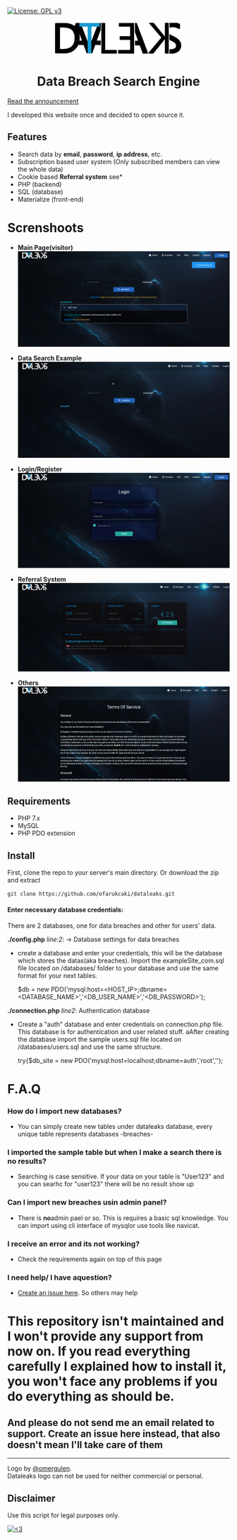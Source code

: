 [![License: GPL v3](https://img.shields.io/badge/License-GPL%20v3-blue.svg)](https://www.gnu.org/licenses/gpl-3.0)   
<p align="center">
  <img src="https://github.com/ofarukcaki/dataleaks/blob/master/readme-images/logo-dark.png?raw=true" height="78" width="300"/>    
</p>

<center>
  <h1 style="text-align:center;">Data Breach Search Engine</h1>
</center>

[Read the announcement](#this-repository-isnt-maintained-and-i-wont-provide-any-support-from-now-on-if-you-read-everything-carefully-i-explained-how-to-install-it-you-wont-face-any-problems-if-you-do-everything-as-should-be)

I developed this website once and decided to open source it.

## Features

 - Search data by **email**, **password**, **ip address**, etc.
 -  Subscription based user system (Only subscribed members can view the whole data)
 - Cookie based **Referral system**    see*
 - PHP (backend)
 - SQL (database)
 - Materialize (front-end)
 
# Screnshoots

 - **Main Page(visitor)**
 ![Main page](https://github.com/ofarukcaki/dataleaks/blob/master/readme-images/main_visitor.png?raw=true)

- **Data Search Example**
![Data breach searchquery](https://github.com/ofarukcaki/dataleaks/blob/master/readme-images/search.gif?raw=true)

- **Login/Register**
![Login Page](https://github.com/ofarukcaki/dataleaks/blob/master/readme-images/login.png?raw=true)

- **Referral System**
![Referral System](https://raw.githubusercontent.com/ofarukcaki/dataleaks/master/readme-images/affiliate.png)

- **Others**
![TOS](https://github.com/ofarukcaki/dataleaks/blob/master/readme-images/tos.png?raw=true)

## Requirements
- PHP 7.x
- MySQL
- PHP PDO extension

## Install

First, clone the repo to your server's main directory. Or download the zip and extract

    git clone https://github.com/ofarukcaki/dataleaks.git

####  Enter necessary database credentials:
There are 2 databases, one for data breaches and other for users' data.

**./config.php** *line:2*: -> Database settings for  data breaches
  - create a database and enter your credentials, this will be the database which stores the datas(aka breaches). Import the exampleSite_com.sql file located on /databases/ folder to your database and use the same format for your next tables. 

    $db  =  new  PDO('mysql:host=<HOST_IP>;dbname=<DATABASE_NAME>','<DB_USER_NAME>','<DB_PASSWORD>');

**./connection.php** *line2*: Authentication database
  - Create a "auth" database and enter credentials on connection.php file. This database is for authentication and user related stuff. aAfter creating the database import the sample users.sql file located on /databases/users.sql and use the same structure.

    try{$db_site = new PDO('mysql:host=localhost;dbname=auth','root','');
    

# F.A.Q

### How do I import new databases?
- You can simply create new tables under dataleaks database, every unique table represents databases -breaches-

### I imported the sample table but when I make a search there is no results?
- Searching is case sensitive. If your data on your table is "User123" and you can searhc for "user123" there will be no result show up

### Can I import new breaches usin admin panel?
- There is **no**admin pael or so. This is requires a basic sql knowledge. You can import using cli interface of mysqlor use tools like navicat.

### I receive an error and its not working?
- Check the requirements again on top of this page

### I need help/ I have aquestion?
- [Create an issue here](https://github.com/ofarukcaki/dataleaks/issues). So others may help


# This repository isn't maintained and I won't provide any support from now on. If you read everything carefully I explained how to install it, you won't face any problems if you do everything as should be. 

## And please do not send me an email related to support. Create an issue here instead, that also doesn't mean I'll take care of them


---
Logo by [@omergulen](https://github.com/omergulen).  
Dataleaks logo can not be used for neither commercial or personal.


## Disclaimer
Use this script for legal purposes only.

  [![<3](https://forthebadge.com/images/badges/built-with-love.svg)](#)  
